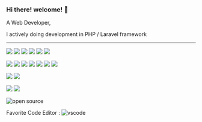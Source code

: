 ### Hi there! welcome! 👋 

 A Web Developer, 

I actively doing development in PHP / Laravel framework  




___
 
 

<img src="https://img.shields.io/badge/PHP-777BB4?logo=php&logoColor=white" /> <img src="https://img.shields.io/badge/Laravel-orange?logo=laravel&logoColor=white&labelColor=gray" /> <img  src="https://img.shields.io/badge/MySQL-4479A1?logo=mysql&logoColor=white" /> <img  src="https://img.shields.io/badge/BASH-4EAA25?logo=gnu-bash&logoColor=white" /> <img  src="https://img.shields.io/badge/PhpMyAdmin-red?logo=phpmyadmin&logoColor=white&labelColor=blue" /> <img  src="https://img.shields.io/badge/NodeJs-194823?logo=Node.js"/>



<p><img  src="https://img.shields.io/badge/JavaScript-F7DF1E?logo=javascript&logoColor=black" />
<img  src="https://img.shields.io/badge/jQuery-0769AD?logo=jquery&logoColor=white" />

<img  src="https://img.shields.io/badge/ReactJs-blue?logo=react" />
<img  src="https://img.shields.io/badge/VueJs-green?logo=Vue.js&labelColor=C9FFD1" />
<img  src="https://img.shields.io/badge/html5-E34F26?logo=html5&logoColor=white" />
<img src="https://img.shields.io/badge/css3-1572B6?logo=css3&logoColor=white" />
<img src="https://img.shields.io/badge/bootstrap-563D7C?logo=bootstrap&logoColor=white" />

</p>

<p>
<img  src="https://img.shields.io/badge/GCP-66D5D5?logo=googlecloud&logoColor=white" />
<img  src="https://img.shields.io/badge/AWS-FF9900?logo=amazonaws" />
</p>


<img  src="https://img.shields.io/badge/Ubuntu-E95420?logo=ubuntu&logoColor=white" /> <img src="https://img.shields.io/badge/Windows-0078D6?logo=windows&logoColor=white" />




![open source](https://user-images.githubusercontent.com/24480091/87253102-11bda080-c496-11ea-8033-b66fb5dd2e65.png)


Favorite Code Editor :
![vscode](https://user-images.githubusercontent.com/24480091/187122906-c7d94466-03c9-4141-a860-82534d7ae9e9.gif)




